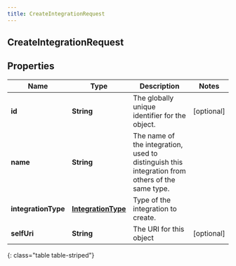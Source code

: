 ```yaml
---
title: CreateIntegrationRequest
---
```

## CreateIntegrationRequest


## Properties

| Name | Type | Description | Notes |
| ------------ | ------------- | ------------- | ------------- |
| **id** | **String** | The globally unique identifier for the object. |  [optional] |
| **name** | **String** | The name of the integration, used to distinguish this integration from others of the same type. |  |
| **integrationType** | [**IntegrationType**](IntegrationType.html) | Type of the integration to create. |  |
| **selfUri** | **String** | The URI for this object |  [optional] |
{: class="table table-striped"}



